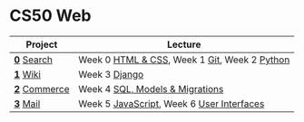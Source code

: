 # CS50 Web

| Project                                                           | Lecture                                                                  |
|-----------------------------------------------------------------------|--------------------------------------------------------------------------|
| [**0**](./search) [Search](https://cs50.harvard.edu/web/2020/projects/0/search/) | Week 0 [HTML & CSS](https://cs50.harvard.edu/web/2020/weeks/0/), Week 1 [Git](https://cs50.harvard.edu/web/2020/weeks/1/), Week 2 [Python](https://cs50.harvard.edu/web/2020/weeks/2/)|
| [**1**](./wiki) [Wiki](https://cs50.harvard.edu/web/2020/projects/1/wiki/) | Week 3 [Django](https://cs50.harvard.edu/web/2020/weeks/3/)|
| [**2**](./commerce) [Commerce](https://cs50.harvard.edu/web/2020/projects/2/commerce/) | Week 4 [SQL, Models & Migrations](https://cs50.harvard.edu/web/2020/weeks/4/)|
| [**3**](./mail) [Mail](https://cs50.harvard.edu/web/2020/projects/3/mail/) | Week 5 [JavaScript](https://cs50.harvard.edu/web/2020/weeks/5/), Week 6 [User Interfaces](https://cs50.harvard.edu/web/2020/weeks/6/)|
